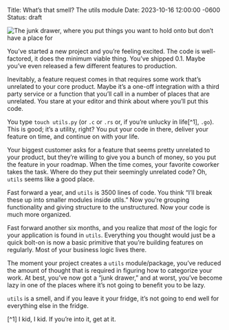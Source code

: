 Title: What’s that smell? The utils module
Date: 2023-10-16 12:00:00 -0600
Status: draft

![The junk drawer, where you put things you want to hold onto but don’t have a place for]({attach}/images/IMG_0061.jpeg)

You’ve started a new project and you’re feeling excited. The code is well-factored, it does the minimum viable thing. You’ve shipped 0.1. Maybe you’ve even released a few different features to production.

Inevitably, a feature request comes in that requires some work that’s unrelated to your core product. Maybe it’s a one-off integration with a third party service or a function that you’ll call in a number of places that are unrelated. You stare at your editor and think about where you’ll put this code.

You type `touch utils.py` (or `.c` or `.rs` or, if you’re unlucky in life[^1], `.go`). This is good; it’s a utility, right? You put your code in there, deliver your feature on time, and continue on with your life.

Your biggest customer asks for a feature that seems pretty unrelated to your product, but they’re willing to give you a bunch of money, so you put the feature in your roadmap. When the time comes, your favorite coworker takes the task. Where do they put their seemingly unrelated code? Oh, `utils` seems like a good place.

Fast forward a year, and `utils` is 3500 lines of code. You think “I’ll break these up into smaller modules inside utils.” Now you’re grouping functionality and giving structure to the unstructured. Now your code is much more organized.

Fast forward another six months, and you realize that _most_ of the logic for your application is found in `utils`. Everything you thought would just be a quick bolt-on is now a basic primitive that you’re building features on regularly. Most of your business logic lives there.

The moment your project creates a `utils` module/package, you’ve reduced the amount of thought that is required in figuring how to categorize your work. At best, you’ve now got a “junk drawer,” and at worst, you’ve become lazy in one of the places where it’s not going to benefit you to be lazy.

`utils` is a smell, and if you leave it your fridge, it’s not going to end well for everything else in the fridge.

[^1] I kid, I kid. If you’re into it, get at it.